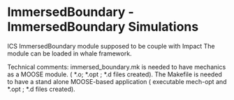 ImmersedBoundary - ImmersedBoundary Simulations
=====================================================================

ICS ImmersedBoundary module supposed to be couple with Impact
The module can be loaded in whale framework.

Technical comments:
immersed_boundary.mk is needed to have mechanics as a MOOSE module. ( *.o;  *.opt ;  *.d  files created).
The Makefile is needed to have a stand alone MOOSE-based application ( executable  mech-opt and  *.opt ;  *.d  files created).
 


 
